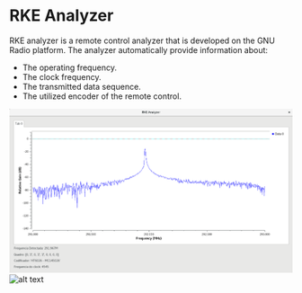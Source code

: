 # RKE Analyzer

RKE analyzer is a remote control analyzer that is developed on the GNU Radio platform.
The analyzer automatically provide information about:

* The operating frequency.
* The clock frequency.
* The transmitted data sequence. 
* The utilized encoder of the remote control.


![alt text](https://raw.githubusercontent.com/marcosvpinho/RKE_Analyzer/master/images/ht6026_result.png)
![alt text](https://raw.githubusercontent.com/marcosvpinho/RKE_Analyzer/master/images/ht6p20b_result.png)

